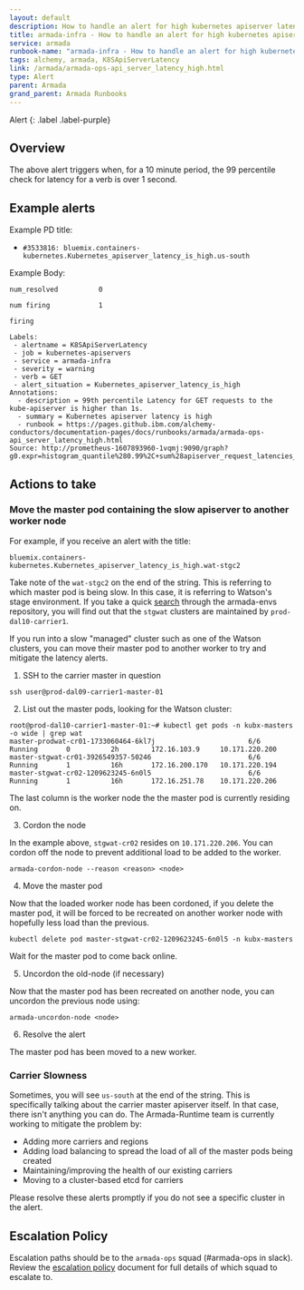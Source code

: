 ```yaml
---
layout: default
description: How to handle an alert for high kubernetes apiserver latency.
title: armada-infra - How to handle an alert for high kubernetes apiserver latency.
service: armada
runbook-name: "armada-infra - How to handle an alert for high kubernetes apiserver latency"
tags: alchemy, armada, K8SApiServerLatency
link: /armada/armada-ops-api_server_latency_high.html
type: Alert
parent: Armada
grand_parent: Armada Runbooks
---
```


Alert
{: .label .label-purple}

## Overview

The above alert triggers when, for a 10 minute period, the 99 percentile check for latency for a verb is over 1 second.

## Example alerts

Example PD title:

- `#3533816: bluemix.containers-kubernetes.Kubernetes_apiserver_latency_is_high.us-south`


Example Body:

```
num_resolved     	  0

num firing       	  1

firing     	  

Labels:
 - alertname = K8SApiServerLatency
 - job = kubernetes-apiservers
 - service = armada-infra
 - severity = warning
 - verb = GET
 - alert_situation = Kubernetes_apiserver_latency_is_high
Annotations:
  - description = 99th percentile Latency for GET requests to the kube-apiserver is higher than 1s.
  - summary = Kubernetes apiserver latency is high
  - runbook = https://pages.github.ibm.com/alchemy-conductors/documentation-pages/docs/runbooks/armada/armada-ops-api_server_latency_high.html
Source: http://prometheus-1607893960-1vqmj:9090/graph?g0.expr=histogram_quantile%280.99%2C+sum%28apiserver_request_latencies_bucket%7Bverb%21~%22CONNECT%7CWATCHLIST%7CWATCH%22%7D%29+WITHOUT+%28instance%2C+node%2C+resource%29%29+%2F+1000000+%3E+1&g0.tab=0
```

## Actions to take

### Move the master pod containing the slow apiserver to another worker node

For example, if you receive an alert with the title:

`bluemix.containers-kubernetes.Kubernetes_apiserver_latency_is_high.wat-stgc2`

Take note of the `wat-stgc2` on the end of the string.  This is referring to which master pod is being slow.  In this case, it is referring to Watson's stage environment.  If you take a quick [search](https://github.ibm.com/alchemy-containers/armada-envs/search?utf8=%E2%9C%93&q=stgwat&type=Code) through the armada-envs repository, you will find out that the `stgwat` clusters are maintained by `prod-dal10-carrier1`.

If you run into a slow "managed" cluster such as one of the Watson clusters, you can move their master pod to another worker to try and mitigate the latency alerts.

1) SSH to the carrier master in question

~~~
ssh user@prod-dal09-carrier1-master-01
~~~

2) List out the master pods, looking for the Watson cluster:

~~~
root@prod-dal10-carrier1-master-01:~# kubectl get pods -n kubx-masters -o wide | grep wat
master-prodwat-cr01-1733060464-6kl7j                       6/6       Running       0          2h        172.16.103.9     10.171.220.200
master-stgwat-cr01-3926549357-50246                        6/6       Running       1          16h       172.16.200.170   10.171.220.194
master-stgwat-cr02-1209623245-6n0l5                        6/6       Running       1          16h       172.16.251.78    10.171.220.206
~~~

The last column is the worker node the the master pod is currently residing on.

3) Cordon the node

In the example above, `stgwat-cr02` resides on `10.171.220.206`.  You can cordon off the node to prevent additional load to be added to the worker.

~~~
armada-cordon-node --reason <reason> <node>
~~~

4) Move the master pod

Now that the loaded worker node has been cordoned, if you delete the master pod, it will be forced to be recreated on another worker node with hopefully less load than the previous.

~~~
kubectl delete pod master-stgwat-cr02-1209623245-6n0l5 -n kubx-masters
~~~

Wait for the master pod to come back online.

5) Uncordon the old-node (if necessary)

Now that the master pod has been recreated on another node, you can uncordon the previous node using:

~~~
armada-uncordon-node <node>
~~~

6) Resolve the alert

The master pod has been moved to a new worker.


### Carrier Slowness

Sometimes, you will see `us-south` at the end of the string.  This is specifically talking about the carrier master apiserver itself.  In that case, there isn't anything you can do.  The Armada-Runtime team is currently working to mitigate the problem by:

* Adding more carriers and regions
* Adding load balancing to spread the load of all of the master pods being created
* Maintaining/improving the health of our existing carriers
* Moving to a cluster-based etcd for carriers

Please resolve these alerts promptly if you do not see a specific cluster in the alert.

## Escalation Policy
Escalation paths should be to the `armada-ops` squad (#armada-ops in slack).
Review the [escalation policy](./armada_pagerduty_escalation_policies.html) document for full details of which squad to escalate to.
